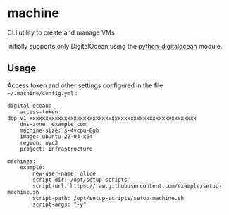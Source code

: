 # machine
CLI utility to create and manage VMs

Initially supports only DigitalOcean using the [python-digitalocean](https://github.com/koalalorenzo/python-digitalocean) module.

## Usage

Access token and other settings configured in the file `~/.machine/config.yml` :
```
digital-ocean:
    access-token: dop_v1_xxxxxxxxxxxxxxxxxxxxxxxxxxxxxxxxxxxxxxxxxxxxxxxxxxxxx
    dns-zone: example.com
    machine-size: s-4vcpu-8gb
    image: ubuntu-22-04-x64
    region: nyc3
    project: Infrastructure

machines:
    example:
        new-user-name: alice
        script-dir: /opt/setup-scripts
        script-url: https://raw.githubusercontent.com/example/setup-machine.sh
        script-path: /opt/setup-scripts/setup-machine.sh
        script-args: "-y"
```
